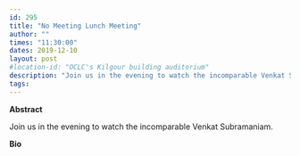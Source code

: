 ```yaml
---
id: 295
title: "No Meeting Lunch Meeting"
author: ""
times: "11:30:00"
dates: 2019-12-10
layout: post
#location-id: "OCLC's Kilgour building auditorium"  
description: "Join us in the evening to watch the incomparable Venkat Subramaniam."
tags: 
---
```

**Abstract**

Join us in the evening to watch the incomparable Venkat Subramaniam.

**Bio**

